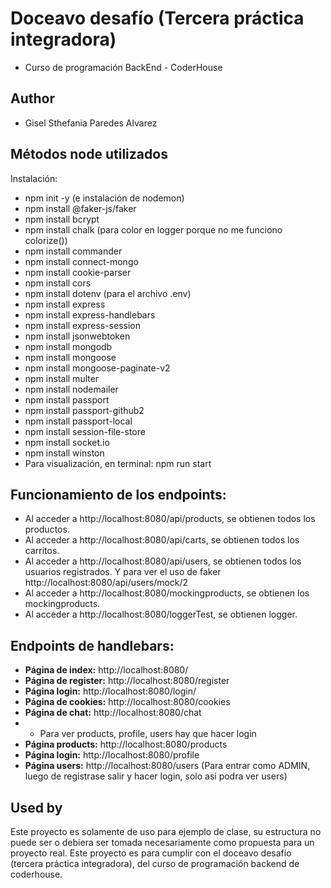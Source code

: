 # Doceavo desafío (Tercera práctica integradora)

- Curso de programación BackEnd - CoderHouse

## Author

- Gisel Sthefania Paredes Alvarez

## Métodos node utilizados 

Instalación:
* npm init -y (e instalación de nodemon)
* npm install @faker-js/faker
* npm install bcrypt
* npm install chalk (para color en logger porque no me funciono colorize())
* npm install commander
* npm install connect-mongo
* npm install cookie-parser
* npm install cors
* npm install dotenv (para el archivo .env)
* npm install express
* npm install express-handlebars
* npm install express-session
* npm install jsonwebtoken
* npm install mongodb
* npm install mongoose
* npm install mongoose-paginate-v2
* npm install multer
* npm install nodemailer
* npm install passport
* npm install passport-github2
* npm install passport-local
* npm install session-file-store
* npm install socket.io
* npm install winston
* Para visualización, en terminal: npm run start

## Funcionamiento de los endpoints:
* Al acceder a http://localhost:8080/api/products, se obtienen todos los productos.
* Al acceder a http://localhost:8080/api/carts, se obtienen todos los carritos.
* Al acceder a http://localhost:8080/api/users, se obtienen todos los usuarios registrados. Y para ver el uso de faker http://localhost:8080/api/users/mock/2
* Al acceder a http://localhost:8080/mockingproducts, se obtienen los mockingproducts.
* Al acceder a http://localhost:8080/loggerTest, se obtienen logger.

## Endpoints de handlebars:
- **Página de index:** http://localhost:8080/
- **Página de register:** http://localhost:8080/register
- **Página login:** http://localhost:8080/login/
- **Página de cookies:** http://localhost:8080/cookies
- **Página de chat:** http://localhost:8080/chat
- * Para ver products, profile, users hay que hacer login
- **Página products:** http://localhost:8080/products
- **Página login:** http://localhost:8080/profile
- **Página users:** http://localhost:8080/users
(Para entrar como ADMIN, luego de registrase salir y hacer login, solo asi podra ver users)

## Used by

Este proyecto es solamente de uso para ejemplo de clase, su estructura no puede ser o debiera ser tomada necesariamente como propuesta para un proyecto real.
Este proyecto es para cumplir con el doceavo desafío (tercera práctica integradora), del curso de programación backend de coderhouse.